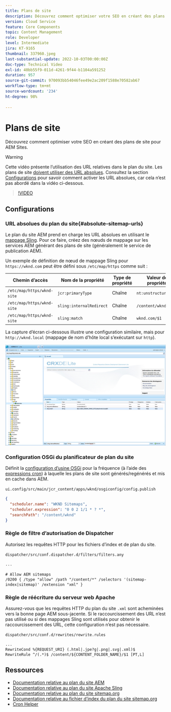 ```yaml
---
title: Plans de site
description: Découvrez comment optimiser votre SEO en créant des plans de site pour AEM Sites.
version: Cloud Service
feature: Core Components
topic: Content Management
role: Developer
level: Intermediate
jira: KT-9165
thumbnail: 337960.jpeg
last-substantial-update: 2022-10-03T00:00:00Z
doc-type: Technical Video
exl-id: 40bb55f9-011d-4261-9f44-b1104a591252
duration: 957
source-git-commit: 970093bb54046fee49e2ac209f1588e70582ab67
workflow-type: tm+mt
source-wordcount: '234'
ht-degree: 98%

---
```


# Plans de site

Découvrez comment optimiser votre SEO en créant des plans de site pour AEM Sites.

>[!WARNING]
>
>Cette vidéo présente l’utilisation des URL relatives dans le plan du site. Les plans de site [doivent utiliser des URL absolues](https://sitemaps.org/protocol.html). Consultez la section [Configurations](#absolute-sitemap-urls) pour savoir comment activer les URL absolues, car cela n’est pas abordé dans la vidéo ci-dessous.

>[!VIDEO](https://video.tv.adobe.com/v/337960?quality=12&learn=on)

## Configurations

### URL absolues du plan du site{#absolute-sitemap-urls}

Le plan du site AEM prend en charge les URL absolues en utilisant le [mappage Sling](https://sling.apache.org/documentation/the-sling-engine/mappings-for-resource-resolution.html). Pour ce faire, créez des nœuds de mappage sur les services AEM générant des plans de site (généralement le service de publication AEM).

Un exemple de définition de nœud de mappage Sling pour `https://wknd.com` peut être défini sous `/etc/map/https` comme suit :

| Chemin d’accès | Nom de la propriété | Type de propriété | Valeur de propriété |
|------|----------|---------------|-------|
| `/etc/map/https/wknd-site` | `jcr:primaryType` | Chaîne | `nt:unstructured` |
| `/etc/map/https/wknd-site` | `sling:internalRedirect` | Chaîne | `/content/wknd/(.*)` |
| `/etc/map/https/wknd-site` | `sling:match` | Chaîne | `wknd.com/$1` |

La capture d’écran ci-dessous illustre une configuration similaire, mais pour `http://wknd.local` (mappage de nom d’hôte local s’exécutant sur `http`).

![Configuration des URL absolues du plan du site.](../assets/sitemaps/sitemaps-absolute-urls.jpg)


### Configuration OSGi du planificateur de plan du site

Définit la [configuration d’usine OSGi](http://localhost:4502/system/console/configMgr/org.apache.sling.sitemap.impl.SitemapScheduler) pour la fréquence (à l’aide des [expressions cron](https://cron.help/)) à laquelle les plans de site sont générés/regénérés et mis en cache dans AEM.

`ui.config/src/main/jcr_content/apps/wknd/osgiconfig/config.publish`

```json
{
  "scheduler.name": "WKND Sitemaps",
  "scheduler.expression": "0 0 2 1/1 * ? *",
  "searchPath": "/content/wknd"
}
```

### Règle de filtre d’autorisation de Dispatcher

Autorisez les requêtes HTTP pour les fichiers d’index et de plan du site.

`dispatcher/src/conf.dispatcher.d/filters/filters.any`

```
...

# Allow AEM sitemaps
/0200 { /type "allow" /path "/content/*" /selectors '(sitemap-index|sitemap)' /extension "xml" }
```

### Règle de réécriture du serveur web Apache

Assurez-vous que les requêtes HTTP du plan du site `.xml` sont acheminées vers la bonne page AEM sous-jacente. Si le raccourcissement des URL n’est pas utilisé ou si des mappages Sling sont utilisés pour obtenir le raccourcissement des URL, cette configuration n’est pas nécessaire.

`dispatcher/src/conf.d/rewrites/rewrite.rules`

```
...
RewriteCond %{REQUEST_URI} (.html|.jpe?g|.png|.svg|.xml)$
RewriteRule ^/(.*)$ /content/${CONTENT_FOLDER_NAME}/$1 [PT,L]
```

## Ressources

+ [Documentation relative au plan du site AEM](https://experienceleague.adobe.com/docs/experience-manager-cloud-service/content/overview/seo-and-url-management.html?lang=fr)
+ [Documentation relative au plan du site Apache Sling](https://github.com/apache/sling-org-apache-sling-sitemap#readme)
+ [Documentation relative au plan du site sitemap.org](https://www.sitemaps.org/protocol.html)
+ [Documentation relative au fichier d’index du plan du site sitemap.org](https://www.sitemaps.org/protocol.html#index)
+ [Cron Helper](https://cron.help/)